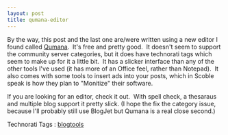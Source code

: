 ```yaml
---
layout: post
title: qumana-editor
---
```

By the way, this post and the last one are/were written using a new
editor I found called [Qumana](http://www.qumana.com/).  It's free and
pretty good.  It doesn't seem to support the community server
categories, but it does have technorati tags which seem to make up for
it a little bit.  It has a slicker interface than any of the other tools
I've used (it has more of an Office feel, rather than Notepad).  It also
comes with some tools to insert ads into your posts, which in Scoble
speak is how they plan to "Monitize" their software.

If you are looking for an editor, check it out.  With spell check, a
thesaraus and multiple blog support it pretty slick. (I hope the fix the
category issue, because I'll probably still use BlogJet but Qumana is a
real close second.)

Technorati Tags : [blogtools](http://technorati.com/tag/blogtools)
